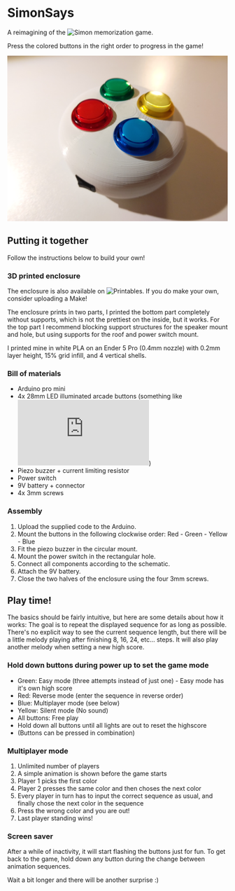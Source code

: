 # SimonSays
 A reimagining of the ![Simon](https://en.wikipedia.org/wiki/Simon_(game)) memorization game.
 
 Press the colored buttons in the right order to progress in the game!

<img src="https://raw.githubusercontent.com/Dr-CK/SimonSays/main/SimonSays_v3.jpg?raw=true" alt="Simon Says game">

## Putting it together

 Follow the instructions below to build your own!

### 3D printed enclosure

 The enclosure is also available on ![Printables](https://www.printables.com/model/404689). If you do make your own, consider uploading a Make!

 The enclosure prints in two parts, I printed the bottom part completely without supports, which is not the prettiest on the inside, but it works. For the top part I recommend blocking support structures for the speaker mount and hole, but using supports for the roof and power switch mount.

 I printed mine in white PLA on an Ender 5 Pro (0.4mm nozzle) with 0.2mm layer height, 15% grid infill, and 4 vertical shells.

### Bill of materials
 - Arduino pro mini
 - 4x 28mm LED illuminated arcade buttons (something like ![this](https://www.arcadeworlduk.com/products/arcade-world-uk-ultimate-5v-illuminated-button-28mm.html))
 - Piezo buzzer + current limiting resistor
 - Power switch
 - 9V battery + connector
 - 4x 3mm screws

### Assembly
 1. Upload the supplied code to the Arduino.
 2. Mount the buttons in the following clockwise order: Red - Green - Yellow - Blue
 3. Fit the piezo buzzer in the circular mount.
 4. Mount the power switch in the rectangular hole.
 5. Connect all components according to the schematic.
 6. Attach the 9V battery.
 7. Close the two halves of the enclosure using the four 3mm screws.

## Play time!

 The basics should be fairly intuitive, but here are some details about how it works: The goal is to repeat the displayed sequence for as long as possible.
 There's no explicit way to see the current sequence length, but there will be a little melody playing after finishing 8, 16, 24, etc... steps.
 It will also play another melody when setting a new high score. 

### Hold down buttons during power up to set the game mode
 - Green: Easy mode (three attempts instead of just one) - Easy mode has it's own high score
 - Red: Reverse mode (enter the sequence in reverse order)
 - Blue: Multiplayer mode (see below)
 - Yellow: Silent mode (No sound)
 - All buttons: Free play
 - Hold down all buttons until all lights are out to reset the highscore
 - (Buttons can be pressed in combination)
   
### Multiplayer mode
 1. Unlimited number of players
 2. A simple animation is shown before the game starts
 3. Player 1 picks the first color
 4. Player 2 presses the same color and then choses the next color
 5. Every player in turn has to input the correct sequence as usual, and finally chose the next color in the sequence
 6. Press the wrong color and you are out!
 7. Last player standing wins!
 
### Screen saver

 After a while of inactivity, it will start flashing the buttons just for fun. To get back to the game, hold down any button during the change between animation sequences.
 
 Wait a bit longer and there will be another surprise :)
